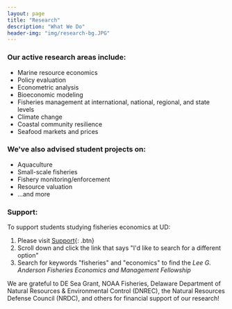 ```yaml
---
layout: page
title: "Research"
description: "What We Do"
header-img: "img/research-bg.JPG"
---
```

### Our active research areas include:
* Marine resource economics
* Policy evaluation
* Econometric analysis
* Bioeconomic modeling
* Fisheries management at international, national, regional, and state levels
* Climate change
* Coastal community resilience
* Seafood markets and prices

### We've also advised student projects on:
* Aquaculture
* Small-scale fisheries
* Fishery monitoring/enforcement
* Resource valuation
* ...and more

### Support:
To support students studying fisheries economics at UD:
1. Please visit [Support](https://ud.alumniq.com/giving/to/makeagift){: .btn}     <!--- [<span style="color:#337ab7">https://ud.alumniq.com/giving/to/makeagift</span>](https://ud.alumniq.com/giving/to/makeagift) ---> 
3. Scroll down and click the link that says "I'd like to search for a different option" 
4. Search for keywords "fisheries" and "economics" to find the _Lee G. Anderson Fisheries Economics and Management Fellowship_

We are grateful to DE Sea Grant, NOAA Fisheries, Delaware Department of Natural Resources & Environmental Control (DNREC), the Natural Resources Defense Council (NRDC), and others for financial support of our research!


